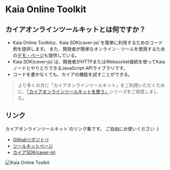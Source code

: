 # Kaia Online Toolkit

## カイアオンラインツールキットとは何ですか？ <a id="what-is-the-kaia-online-toolkit"></a>

- Kaia Online Toolkit`は、`Kaia SDK(caver-js)\`を簡単に利用するためのコード例を提供します。 また、開発者が簡単なオンライン・ツールを使用するための[デモ・ページ](https://toolkit.klaytn.foundation)も提供している。
- Kaia SDK(caver-js)\`は、開発者がHTTPまたはWebsocket接続を使ってKaiaノードとやりとりできるJavaScript APIライブラリです。
- コードを書かなくても、カイアの機能を試すことができる。

> より多くの方に「カイアオンラインツールキット」をご利用いただくために、[「カイアオンラインツールキットを使う」](https://medium.com/klaytn/using-klaytn-online-toolkit-1-multisig-60399a0b0278)シリーズをご用意しました。

## リンク<a id="links"></a>

カイアオンラインツールキット\`のリンク集です。 ご自由にお使いください :)

- [Githubリポジトリ](https://github.com/kaiachain/kaia-online-toolkit)
- [ツールキットページ](https://toolkit.kaia.io)
- [カイアSDK(caver-js)](../../references/sdk/caver-js/caver-js.md)

![Kaia Online Toolkit](/img/build/tools/klaytn-online-toolkit.png)
